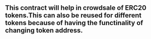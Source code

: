 ## This contract will help in crowdsale of ERC20 tokens.This can also be reused for different tokens because   of having the functinality of changing token address.
